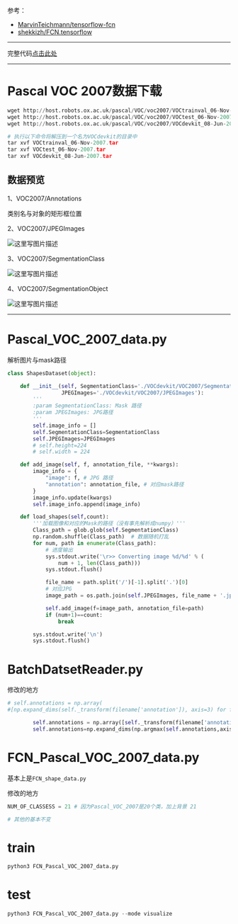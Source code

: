 参考：

-  [MarvinTeichmann/tensorflow-fcn](https://github.com/MarvinTeichmann/tensorflow-fcn)
- [shekkizh/FCN.tensorflow](https://github.com/shekkizh/FCN.tensorflow)


----------

完整代码[点击此处](https://github.com/fengzhongyouxia/TensorExpand/tree/master/TensorExpand/Object%20detection/FCN/shekkizh_FCN.tensorflow/FCN-tensorflow)

----------


# Pascal VOC 2007数据下载

```python
wget http://host.robots.ox.ac.uk/pascal/VOC/voc2007/VOCtrainval_06-Nov-2007.tar
wget http://host.robots.ox.ac.uk/pascal/VOC/voc2007/VOCtest_06-Nov-2007.tar
wget http://host.robots.ox.ac.uk/pascal/VOC/voc2007/VOCdevkit_08-Jun-2007.tar
```

```python
# 执行以下命令将解压到一个名为VOCdevkit的目录中
tar xvf VOCtrainval_06-Nov-2007.tar
tar xvf VOCtest_06-Nov-2007.tar
tar xvf VOCdevkit_08-Jun-2007.tar
```
## 数据预览
1、VOC2007/Annotations

类别名与对象的矩形框位置

2、VOC2007/JPEGImages

![这里写图片描述](http://img.blog.csdn.net/20180312111000760?watermark/2/text/aHR0cDovL2Jsb2cuY3Nkbi5uZXQvd2M3ODE3MDgyNDk=/font/5a6L5L2T/fontsize/400/fill/I0JBQkFCMA==/dissolve/70/gravity/SouthEast)

3、VOC2007/SegmentationClass

![这里写图片描述](http://img.blog.csdn.net/20180312111028031?watermark/2/text/aHR0cDovL2Jsb2cuY3Nkbi5uZXQvd2M3ODE3MDgyNDk=/font/5a6L5L2T/fontsize/400/fill/I0JBQkFCMA==/dissolve/70/gravity/SouthEast)

4、VOC2007/SegmentationObject

![这里写图片描述](http://img.blog.csdn.net/20180312111039831?watermark/2/text/aHR0cDovL2Jsb2cuY3Nkbi5uZXQvd2M3ODE3MDgyNDk=/font/5a6L5L2T/fontsize/400/fill/I0JBQkFCMA==/dissolve/70/gravity/SouthEast)


----------
# Pascal_VOC_2007_data.py
解析图片与mask路径

```python
class ShapesDataset(object):

    def __init__(self, SegmentationClass='./VOCdevkit/VOC2007/SegmentationClass/*.png',
                 JPEGImages='./VOCdevkit/VOC2007/JPEGImages'):
        '''
        :param SegmentationClass: Mask 路径
        :param JPEGImages: JPG路径 
        '''
        self.image_info = []
        self.SegmentationClass=SegmentationClass
        self.JPEGImages=JPEGImages
        # self.height=224
        # self.width = 224

    def add_image(self, f, annotation_file, **kwargs):
        image_info = {
            "image": f, # JPG 路径
            "annotation": annotation_file, # 对应mask路径  
        }
        image_info.update(kwargs)
        self.image_info.append(image_info)

    def load_shapes(self,count):
        '''加载图像和对应的Mask的路径（没有事先解析成numpy）'''
        Class_path = glob.glob(self.SegmentationClass)
        np.random.shuffle(Class_path)  # 数据随机打乱
        for num, path in enumerate(Class_path):
            # 进度输出
            sys.stdout.write('\r>> Converting image %d/%d' % (
                num + 1, len(Class_path)))
            sys.stdout.flush()

            file_name = path.split('/')[-1].split('.')[0]
            # 对应JPG
            image_path = os.path.join(self.JPEGImages, file_name + '.jpg')

            self.add_image(f=image_path, annotation_file=path)
            if (num+1)==count:
                break

        sys.stdout.write('\n')
        sys.stdout.flush()
```
# BatchDatsetReader.py
修改的地方

```python
# self.annotations = np.array(
#[np.expand_dims(self._transform(filename['annotation']), axis=3) for filename in self.files]) # [h,w,1]

        self.annotations = np.array([self._transform(filename['annotation']) for filename in self.files]) # [h,w,3]
        self.annotations=np.expand_dims(np.argmax(self.annotations,axis=-1),-1) # [h,w,1]
```

# FCN_Pascal_VOC_2007_data.py
基本上是`FCN_shape_data.py`

修改的地方

```python
NUM_OF_CLASSESS = 21 # 因为Pascal_VOC_2007是20个类，加上背景 21

# 其他的基本不变
```
# train

```python
python3 FCN_Pascal_VOC_2007_data.py
```
# test
```python
python3 FCN_Pascal_VOC_2007_data.py --mode visualize
```

